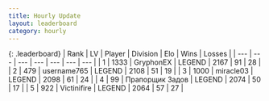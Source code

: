 ```yaml
---
title: Hourly Update
layout: leaderboard
category: hourly
---
```


{: .leaderboard}
| Rank | LV | Player | Division | Elo | Wins | Losses |
| --- | --- | --- | --- | --- | --- | --- |
| <span data-change="0">1</span> | 1333 | <span title="ID: 315148">GryphonEX</span> | LEGEND | <span data-change="0">2167</span> | <span data-change="0">91</span> | <span data-change="0">28</span> |
| <span data-change="0">2</span> | 479 | <span title="ID: 188640">username765</span> | LEGEND | <span data-change="0">2108</span> | <span data-change="0">51</span> | <span data-change="0">19</span> |
| <span data-change="0">3</span> | 1000 | <span title="ID: 416373">miracle03</span> | LEGEND | <span data-change="4">2098</span> | <span data-change="1">61</span> | <span data-change="0">24</span> |
| <span data-change="0">4</span> | 99 | <span title="ID: 612521">Прапорщик Задов</span> | LEGEND | <span data-change="9">2074</span> | <span data-change="2">50</span> | <span data-change="0">17</span> |
| <span data-change="0">5</span> | 922 | <span title="ID: 112242">Victinifire</span> | LEGEND | <span data-change="0">2064</span> | <span data-change="0">57</span> | <span data-change="0">27</span> |